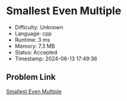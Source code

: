 # Smallest Even Multiple

- Difficulty: Unknown
- Language: cpp
- Runtime: 3 ms
- Memory: 7.3 MB
- Status: Accepted
- Timestamp: 2024-06-13 17:49:36

## Problem Link
[Smallest Even Multiple](https://leetcode.com/problems/smallest-even-multiple)

